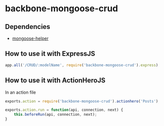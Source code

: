 backbone-mongoose-crud
======================

## Dependencies

* [mongoose-helper](https://github.com/shootshoot/mongoose-helper)

## How to use it with ExpressJS
```js
app.all('/CRUD/:modelName', require('backbone-mongoose-crud').express);
```

## How to use it with ActionHeroJS

In an action file
```js
exports.action = require('backbone-mongoose-crud').actionhero('Posts');

exports.action.run = function(api, connection, next) {
    this.beforeRun(api, connection, next);
}
```

